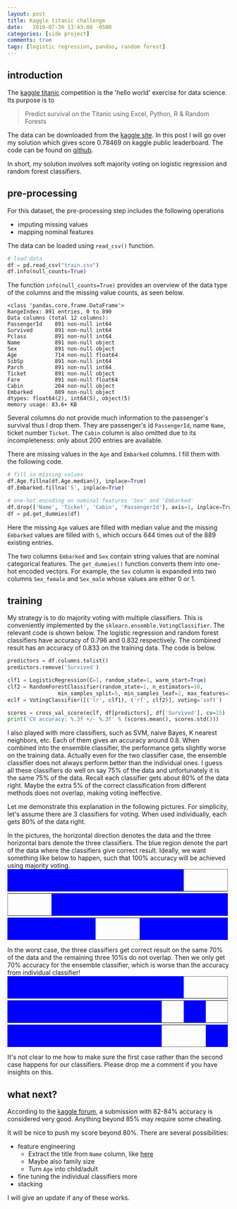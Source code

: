 ```yaml
---
layout: post
title: Kaggle titanic challenge 
date:   2016-07-30 13:43:08 -0500
categories: [side project]
comments: true
tags: [logistic regression, pandas, random forest]
---
```

## introduction 
The [kaggle titanic][1]  competition is the 'hello world'
exercise for data science. Its purpose is to 

> Predict survival on the Titanic using Excel, Python, R & Random Forests

The data can be downloaded from the [kaggle site][1].
In this post I will go over my solution which gives score 0.78469 on kaggle public leaderboard.
The code can be found on [github](https://github.com/nosarthur/kaggle_titanic).

In short, my solution involves soft majority voting on logistic regression and random forest classifiers.

## pre-processing

For this dataset, the pre-processing step includes the following operations

* imputing missing values
* mapping nominal features

The data can be loaded using `read_csv()` function.

```python
# load data
df = pd.read_csv("train.csv")
df.info(null_counts=True)
```
The function `info(null_counts=True)` provides an overview of the data type of the 
columns and the missing value counts, as seen below.

```
<class 'pandas.core.frame.DataFrame'>
RangeIndex: 891 entries, 0 to 890
Data columns (total 12 columns):
PassengerId    891 non-null int64
Survived       891 non-null int64
Pclass         891 non-null int64
Name           891 non-null object
Sex            891 non-null object
Age            714 non-null float64
SibSp          891 non-null int64
Parch          891 non-null int64
Ticket         891 non-null object
Fare           891 non-null float64
Cabin          204 non-null object
Embarked       889 non-null object
dtypes: float64(2), int64(5), object(5)
memory usage: 83.6+ KB
```
Several columns do not provide much information to the passenger's survival thus I drop them.
They are passenger's id `PassengerId`, name `Name`, ticket number `Ticket`. 
The `Cabin` column is also omitted due to its incompleteness: only about 200 entries are available. 

There are missing values in the `Age` and `Embarked` columns. I fill them with the following code.

```python
# fill in missing values
df.Age.fillna(df.Age.median(), inplace=True)
df.Embarked.fillna('S', inplace=True)

# one-hot encoding on nominal features 'Sex' and 'Embarked'
df.drop(['Name', 'Ticket', 'Cabin', 'PassengerId'], axis=1, inplace=True)
df = pd.get_dummies(df)
```
Here the missing `Age` values are filled with median value and the missing `Embarked` values
are filled with `S`, which occurs 644 times out of the 889 existing entries.

The two columns `Embarked` and `Sex` contain string values that are nominal categorical features.
The `get_dummies()` function converts them into one-hot encoded vectors.
For example, the `Sex` column is expanded into two columns `Sex_female` and `Sex_male` whose
values are either 0 or 1.

## training

My strategy is to do majority voting with multiple classifiers. This is conveniently implemented by the `sklearn.ensemble.VotingClassifier`.
The relevant code is shown below. 
The logistic regression and random forest classifiers have accuracy of 0.796 and 0.832 respectively.
The combined result has an accuracy of 0.833 on the training data. The code is below.

```python
predictors = df.columns.tolist()
predictors.remove('Survived')

clf1 = LogisticRegression(C=1, random_state=1, warm_start=True)
clf2 = RandomForestClassifier(random_state=1, n_estimators=10, 
                min_samples_split=5, min_samples_leaf=2, max_features=3)
eclf = VotingClassifier([('lr', clf1), ('rf', clf2)], voting='soft')

scores = cross_val_score(eclf, df[predictors], df['Survived'], cv=15)
print('CV accuracy: %.3f +/- %.3f' % (scores.mean(), scores.std()))
```

I also played with more classifiers, such as SVM, naive Bayes, K nearest neighbors, etc. 
Each of them gives an accuracy around 0.8. 
When combined into the ensemble classifier, the performance gets slightly worse 
on the training data.
Actually even for the two classifier case, the ensemble classifier does not always perform better than the individual ones. 
I guess all these classifiers do well on say 75% of the data and unfortunately it is the same 
75% of the data. Recall each classifier gets about 80% of the data right. 
Maybe the extra 5% of the correct classification from different methods does not overlap, 
making voting ineffective. 

Let me demonstrate this explanation in the following pictures.
For simplicity, let's assume there are 3 classifiers for voting.
When used individually, each gets 80% of the data right.

In the pictures, the horizontal direction denotes the data and the three horizontal bars denote the three classifiers.
The blue region denote the part of the data where the classifiers give correct result.
Ideally, we want something like below to happen, such that 100% accuracy will be achieved using 
majority voting.
<svg width='500' height='160'>
<rect x='0' y='0' width='500' height='50' fill='none' stroke='black' stroke-width='1'/>
<rect x='0' y='55' width='500' height='50' fill='none' stroke='black' stroke-width='1'/>
<rect x='0' y='110' width='500' height='50' fill='none' stroke='black' stroke-width='1'/>
<rect x='0' y='0' width='400' height='50' fill='blue'/>
<rect x='100' y='55' width='400' height='50' fill='blue'/>
<rect x='0' y='110' width='200' height='50' fill='blue'/>
<rect x='300' y='110' width='200' height='50' fill='blue'/>
</svg>

In the worst case, the three classifiers get correct result on the same 70% of the data
and the remaining three 10%s do not overlap. Then we only get 70% accuracy for the ensemble
classifier, which is worse than the accuracy from individual classifier!
<svg width='500' height='160'>
<rect x='0' y='0' width='500' height='50' fill='none' stroke='black' stroke-width='1'/>
<rect x='0' y='55' width='500' height='50' fill='none' stroke='black' stroke-width='1'/>
<rect x='0' y='110' width='500' height='50' fill='none' stroke='black' stroke-width='1'/>
<rect x='0' y='0' width='400' height='50' fill='blue'/>
<rect x='0' y='55' width='350' height='50' fill='blue'/>
<rect x='400' y='55' width='50' height='50' fill='blue'/>
<rect x='0' y='110' width='350' height='50' fill='blue'/>
<rect x='450' y='110' width='50' height='50' fill='blue'/>
</svg>

It's not clear to me how to make sure the first case rather than the second case happens
for our classifiers.
Please drop me a comment if you have insights on this. 

## what next?

According to the [kaggle forum](https://www.kaggle.com/c/titanic/forums/t/4894/what-accuracy-should-i-be-aiming-for), a submission with 82-84% accuracy is considered very good. Anything beyond 85% may require some cheating.

It will be nice to push my score beyond 80%. There are several possibilities:

* feature engineering
    * Extract the title from `Name` column, like [here](https://triangleinequality.wordpress.com/2013/09/08/basic-feature-engineering-with-the-titanic-data/)
    * Maybe also family size
    * Turn `Age` into child/adult 
* fine tuning the individual classifiers more
* stacking 

I will give an update if any of these works.

[1]:https://www.kaggle.com/c/titanic
